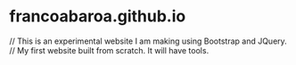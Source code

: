 # francoabaroa.github.io

// This is an experimental website I am making using Bootstrap and JQuery. 
// My first website built from scratch. It will have tools.
